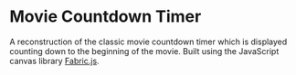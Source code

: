 # Movie Countdown Timer

A reconstruction of the classic movie countdown timer which is displayed counting down to the beginning of the movie. Built using the JavaScript canvas library [Fabric.js](http://fabricjs.com/).
